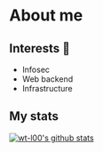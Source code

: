 # About me

## Interests 👀

* Infosec
* Web backend
* Infrastructure

## My stats
[![wt-l00's github stats](https://github-readme-stats.vercel.app/api?username=wt-l00&theme=dark&show_icons=true)](https://github.com/anuraghazra/github-readme-stats)
